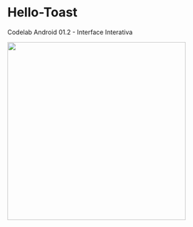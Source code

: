 # Hello-Toast
Codelab Android 01.2 - Interface Interativa


<img src="https://user-images.githubusercontent.com/39638014/86954386-434c0a00-c12c-11ea-8dba-7bb88cc65e4b.jpg" width="400">

